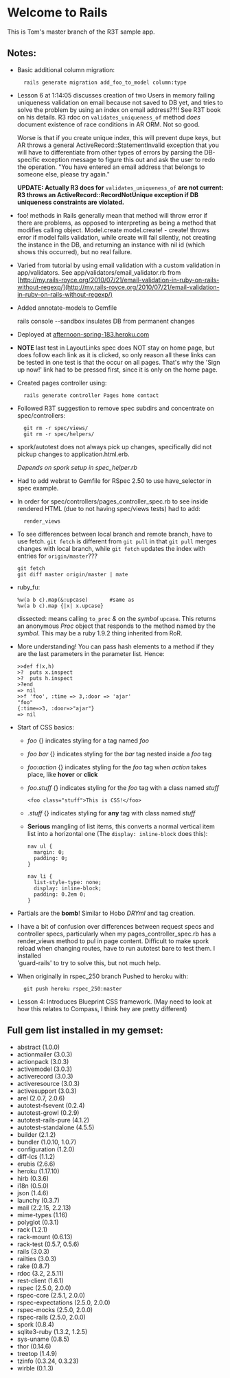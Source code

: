 # Welcome to Rails #

This is Tom's master branch of the R3T sample app.

## Notes: ##

* Basic additional column migration:

		rails generate migration add_foo_to_model column:type

* Lesson 6 at 1:14:05 discusses creation of two Users in memory failing uniqueness validation
	on email because not saved to DB yet, and tries to solve the problem by using an index on
	email address??!!  See R3T book on his details.  R3 rdoc on `validates_uniqueness_of` method
 	_does_ document existence of race conditions in AR ORM.  Not so good.  

  Worse is that
  if you create unique index, this will prevent dupe keys, but AR throws a general
	ActiveRecord::StatementInvalid exception that you will have to differentiate from other
	types of errors by parsing the DB-specific exception message to figure this out and ask the
	user to redo the operation. "You have entered an email address that belongs to someone else,
  please try again."

	**UPDATE: Actually R3 docs for** `validates_uniqueness_of` **are not current:  R3 throws an 
	ActiveRecord::RecordNotUnique 
	exception if DB uniqueness constraints are violated.**

* foo! methods in Rails generally mean that method will throw error if there are 
	problems, as opposed to interpreting as being a method that modifies calling object.
	Model.create model.create! - create! throws error if model fails validation, while create will fail
	silently, not creating the instance in the DB, and returning an instance with nil id (which shows 
	this occurred), but no real failure.

* Varied from tutorial by using email validation with a custom validation in
	app/validators.  See app/validators/email\_validator.rb  from [http://my.rails-royce.org/2010/07/21/email-validation-in-ruby-on-rails-without-regexp/](http://my.rails-royce.org/2010/07/21/email-validation-in-ruby-on-rails-without-regexp/)

* Added annotate-models to Gemfile

	rails console --sandbox insulates DB from permanent changes

* Deployed at [afternoon-spring-183.heroku.com](http://afternoon-spring-183.heroku.com)

* __NOTE__ last test in LayoutLinks spec does NOT stay on home page, but does follow each
  link as it is clicked, so only reason all these links can be tested in one test is that the
  occur on all pages.  That's why the 'Sign up now!' link had to be pressed first, since it
  is only on the home page.

* Created pages controller using:

		rails generate controller Pages home contact

* Followed R3T suggestion to remove spec subdirs and concentrate on spec/controllers:
		 
		git rm -r spec/views/
		git rm -r spec/helpers/

* spork/autotest does not always pick up changes, specifically did not pickup 
  changes to application.html.erb. 

	_Depends on spork setup in spec\_helper.rb_

* Had to add webrat to Gemfile for RSpec 2.50 to use have\_selector in spec example.
* In order for spec/controllers/pages\_controller\_spec.rb to see inside rendered HTML
  (due to not having spec/views tests) had to add:

		render_views

*	To see differences between local branch and remote branch, have to use fetch.  `git fetch` is 
  different from `git pull` in that `git pull` merges changes with local branch, while `git fetch` 
	updates the index with entries for `origin/master`???

		git fetch
		git diff master origin/master | mate

*	ruby\_fu:

		%w(a b c).map(&:upcase)       #same as
		%w(a b c).map {|x| x.upcase}
		
	dissected: means calling `to_proc` *&* on the *symbol* `upcase`. This returns an anonymous *Proc*
  object that responds to the method named by the *symbol*.  This may be a ruby 1.9.2 thing
 	inherited from RoR.

*	More understanding!  You can pass hash elements to a method if they are the last parameters
	in the parameter list. Hence:

		>>def f(x,h)
		>?  puts x.inspect
		>?  puts h.inspect
		>?end
		=> nil
		>>f 'foo', :time => 3,:door => 'ajar'
		"foo"
		{:time=>3, :door=>"ajar"}
		=> nil

*	Start of CSS basics:

	*	_foo_ {} indicates styling for a tag named _foo_
	*	_foo_ _bar_ {} indicates styling for the _bar_ tag nested inside a _foo_ tag
	*	_foo_:_action_ {} indicates styling for the _foo_ tag when _action_ takes place, like __hover__ or __click__
	*	_foo_._stuff_ {} indicates styling for the _foo_ tag with a class named _stuff_
			
			<foo class="stuff">This is CSS!</foo>

	*	._stuff_ {} indicates styling for **any** tag with class named _stuff_
	*	**Serious** mangling of list items, this converts a normal vertical item list into a horizontal one (The `display: inline-block` does this):
			
			nav ul {
			  margin: 0;
			  padding: 0;
			}

			nav li {
			  list-style-type: none;
			  display: inline-block;
			  padding: 0.2em 0;
			}

* Partials are the **bomb**!  Similar to Hobo _DRYml_ and tag creation.

* I have a bit of confusion over differences between request specs and controller specs, particularly
	when my pages\_controller\_spec.rb has a render\_views method to pul in page content.  Difficult to 
	make spork reload when changing routes, have to run autotest bare to test them.  I installed 	
	'guard-rails' to try to solve this, but not much help.

* When originally in rspec\_250 branch Pushed to heroku with:
		
		git push heroku rspec_250:master

*	Lesson 4: Introduces Blueprint CSS framework.  (May need to look at how this relates to Compass, I think hey are pretty different)
		
## Full gem list installed in my gemset: ##

* abstract (1.0.0)
* actionmailer (3.0.3)
* actionpack (3.0.3)
* activemodel (3.0.3)
* activerecord (3.0.3)
* activeresource (3.0.3)
* activesupport (3.0.3)
* arel (2.0.7, 2.0.6)
* autotest-fsevent (0.2.4)
* autotest-growl (0.2.9)
* autotest-rails-pure (4.1.2)
* autotest-standalone (4.5.5)
* builder (2.1.2)
* bundler (1.0.10, 1.0.7)
* configuration (1.2.0)
* diff-lcs (1.1.2)
* erubis (2.6.6)
* heroku (1.17.10)
* hirb (0.3.6)
* i18n (0.5.0)
* json (1.4.6)
* launchy (0.3.7)
* mail (2.2.15, 2.2.13)
* mime-types (1.16)
* polyglot (0.3.1)
* rack (1.2.1)
* rack-mount (0.6.13)
* rack-test (0.5.7, 0.5.6)
* rails (3.0.3)
* railties (3.0.3)
* rake (0.8.7)
* rdoc (3.2, 2.5.11)
* rest-client (1.6.1)
* rspec (2.5.0, 2.0.0)
* rspec-core (2.5.1, 2.0.0)
* rspec-expectations (2.5.0, 2.0.0)
* rspec-mocks (2.5.0, 2.0.0)
* rspec-rails (2.5.0, 2.0.0)
* spork (0.8.4)
* sqlite3-ruby (1.3.2, 1.2.5)
* sys-uname (0.8.5)
* thor (0.14.6)
* treetop (1.4.9)
* tzinfo (0.3.24, 0.3.23)
* wirble (0.1.3)
